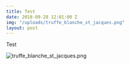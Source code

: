 ```yaml
---
title: Test
date: 2018-09-28 12:01:00 Z
img: "/uploads/truffe_blanche_st_jacques.png"
layout: post
---
```


Test

![truffe_blanche_st_jacques.png](/uploads/truffe_blanche_st_jacques.png)